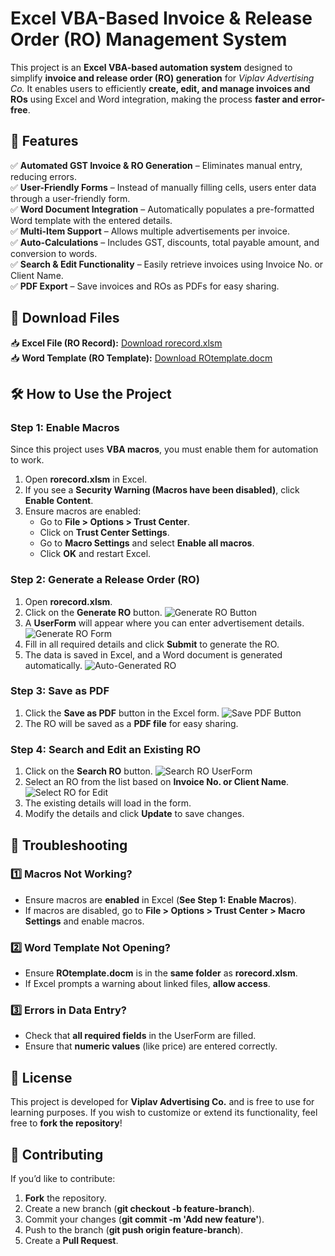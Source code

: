 # Excel VBA-Based Invoice & Release Order (RO) Management System

This project is an **Excel VBA-based automation system** designed to simplify **invoice and release order (RO) generation** for *Viplav Advertising Co.* It enables users to efficiently **create, edit, and manage invoices and ROs** using Excel and Word integration, making the process **faster and error-free**.

## 🚀 Features
✅ **Automated GST Invoice & RO Generation** – Eliminates manual entry, reducing errors.  
✅ **User-Friendly Forms** – Instead of manually filling cells, users enter data through a user-friendly form.  
✅ **Word Document Integration** – Automatically populates a pre-formatted Word template with the entered details.  
✅ **Multi-Item Support** – Allows multiple advertisements per invoice.  
✅ **Auto-Calculations** – Includes GST, discounts, total payable amount, and conversion to words.  
✅ **Search & Edit Functionality** – Easily retrieve invoices using Invoice No. or Client Name.  
✅ **PDF Export** – Save invoices and ROs as PDFs for easy sharing.  

## 📂 Download Files
📥 **Excel File (RO Record):** [Download rorecord.xlsm](https://github.com/viplavs2004/Ro_Automation/blob/main/rorecord.xlsm)  
📥 **Word Template (RO Template):** [Download ROtemplate.docm](https://github.com/viplavs2004/Ro_Automation/blob/main/ROtemplate.docm)  

## 🛠️ How to Use the Project

### **Step 1: Enable Macros**
Since this project uses **VBA macros**, you must enable them for automation to work.

1. Open **rorecord.xlsm** in Excel.
2. If you see a **Security Warning (Macros have been disabled)**, click **Enable Content**.
3. Ensure macros are enabled:
   - Go to **File > Options > Trust Center**.
   - Click on **Trust Center Settings**.
   - Go to **Macro Settings** and select **Enable all macros**.
   - Click **OK** and restart Excel.

### **Step 2: Generate a Release Order (RO)**
1. Open **rorecord.xlsm**.
2. Click on the **Generate RO** button.
   ![Generate RO Button](https://github.com/viplavs2004/Ro_Automation/blob/main/button_Click_generate_ro%20.png)
3. A **UserForm** will appear where you can enter advertisement details.
   ![Generate RO Form](https://github.com/viplavs2004/Ro_Automation/blob/main/genenarate_ro_form.png)
4. Fill in all required details and click **Submit** to generate the RO.
5. The data is saved in Excel, and a Word document is generated automatically.
   ![Auto-Generated RO](https://github.com/viplavs2004/Ro_Automation/blob/main/auto_generated_ro.png)

### **Step 3: Save as PDF**
1. Click the **Save as PDF** button in the Excel form.
   ![Save PDF Button](https://github.com/viplavs2004/Ro_Automation/blob/main/save_pdf_button.png)
2. The RO will be saved as a **PDF file** for easy sharing.

### **Step 4: Search and Edit an Existing RO**
1. Click on the **Search RO** button.
   ![Search RO UserForm](https://github.com/viplavs2004/Ro_Automation/blob/main/search_ro_userform.png)
2. Select an RO from the list based on **Invoice No. or Client Name**.
   ![Select RO for Edit](https://github.com/viplavs2004/Ro_Automation/blob/main/select_ro_for_edit.png)
3. The existing details will load in the form.
4. Modify the details and click **Update** to save changes.

## 🔧 Troubleshooting

### 1️⃣ **Macros Not Working?**
- Ensure macros are **enabled** in Excel (**See Step 1: Enable Macros**).
- If macros are disabled, go to **File > Options > Trust Center > Macro Settings** and enable macros.

### 2️⃣ **Word Template Not Opening?**
- Ensure **ROtemplate.docm** is in the **same folder** as **rorecord.xlsm**.
- If Excel prompts a warning about linked files, **allow access**.

### 3️⃣ **Errors in Data Entry?**
- Check that **all required fields** in the UserForm are filled.
- Ensure that **numeric values** (like price) are entered correctly.

## 📜 License
This project is developed for **Viplav Advertising Co.** and is free to use for learning purposes. If you wish to customize or extend its functionality, feel free to **fork the repository**!

## 🤝 Contributing
If you’d like to contribute:
1. **Fork** the repository.
2. Create a new branch (**git checkout -b feature-branch**).
3. Commit your changes (**git commit -m 'Add new feature'**).
4. Push to the branch (**git push origin feature-branch**).
5. Create a **Pull Request**.


